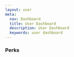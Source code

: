 ```yaml
---
layout: user
meta:
  nav: Dashboard
  title: User Dashboard
  description: User Dashboard
  keywords: user dashboard
---
```


<script setup>
  import PerksOptions from '@/components/app/settings/PerksOptions.vue'
</script>

### Perks

<PerksOptions />
